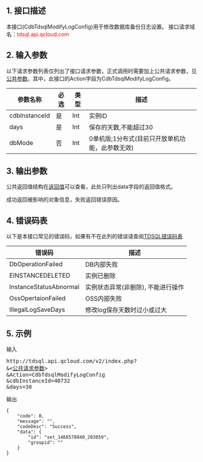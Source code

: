 ## 1. 接口描述
本接口(CdbTdsqlModifyLogConfig)用于修改数据库备份日志设置。
接口请求域名：<font style="color:red">tdsql.api.qcloud.com</font>

## 2. 输入参数
以下请求参数列表仅列出了接口请求参数，正式调用时需要加上公共请求参数，见[公共参数](/document/api/213/6976
)。其中，此接口的Action字段为CdbTdsqlModifyLogConfig。

| 参数名称 | 必选  | 类型 | 描述 |
|---------|---------|---------|---------|
| cdbInstanceId | 是 | Int | 实例ID|
| days | 是 | Int |保存的天数,不能超过30|
| dbMode | 否 | Int | 0单机版;1分布式(目前只开放单机功能，此参数无效)|

## 3. 输出参数
公共返回值结构在[返回值](/document/api/213/6976)可以查看，此处只列出data字段的返回值格式。

成功返回被影响的对象信息，失败返回错误原因。
## 4. 错误码表

以下是本接口常见的错误码，如果有不在此列的错误请查阅[TDSQL错误码表](/doc/api/309/7150)

| 错误码 | 描述 |
|---------|---------|
| DbOperationFailed | DB内部失败 |
| EINSTANCEDELETED | 实例已删除 |
| InstanceStatusAbnormal | 实例状态异常(非删除), 不能进行操作 |
| OssOpertaionFailed | OSS内部失败 |
| IllegalLogSaveDays | 修改log保存天数时过小或过大 |
## 5. 示例
输入
<pre>
http://tdsql.api.qcloud.com/v2/index.php?
&<<a href="/doc/api/229/6976">公共请求参数</a>>
&Action=CdbTdsqlModifyLogConfig
&cdbInstanceId=40732
&days=30
</pre>

输出
```
{
    "code": 0,
    "message": "",
    "codeDesc": "Success",
    "data": {
        "id": "set_1468578840_203059",
        "groupid": ""
    }
}
```

